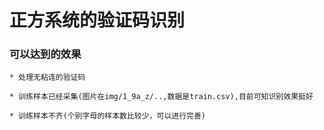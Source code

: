 # 正方系统的验证码识别

### 可以达到的效果
	
	* 处理无粘连的验证码

	* 训练样本已经采集(图片在img/1_9a_z/..,数据是train.csv),目前可知识别效果挺好

	* 训练样本不齐(个别字母的样本数比较少，可以进行完善)